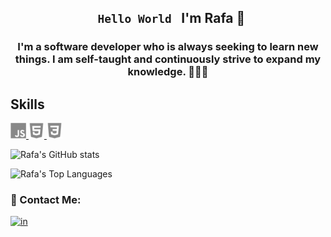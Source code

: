 <h2 align='center'>
<code> Hello World </code>  I'm Rafa 🐻 </h2>
<!--<img src="https://raw.githubusercontent.com/ABSphreak/ABSphreak/master/gifs/Hi.gif" width="35px">-->  


<h3 align='center'> I'm a software developer who is always seeking to learn new things. I am self-taught and continuously strive to expand my knowledge. 🧑🏻‍💻 </h3>

<!-- <div>-->
  <!--<h2>I'm currently</h2>-->
  <!--ul>-->
  <!--<li>🌊 Learning Python</li>-->
  <!--<li>🌊 Learning React</li>-->
  <!--<li>🪐 Learning Astro</li>-->
  <!--<li>📸 Creating Content </li>-->
<!--</ul>-->
<!--</div>-->

## Skills
   <a href="https://www.javascript.com" target="_blank" rel="noreferrer noopener">
      <img src="https://raw.githubusercontent.com/0xShapeShifter/dev-story/master/public/images/skills/core/javascript.svg" alt="JavaScript" width="25" height="25" />     </a> 
    <a href="https://html.com/html5/" target="_blank" rel="noreferrer noopener">
      <img src="https://raw.githubusercontent.com/0xShapeShifter/dev-story/master/public/images/skills/frontend/html5.svg" alt="HTML5" width="25" height="25" />
    </a> 
    <a href="https://css3.com" target="_blank" rel="noreferrer noopener">
      <img src="https://raw.githubusercontent.com/0xShapeShifter/dev-story/master/public/images/skills/frontend/css3.svg" alt="CSS3" width="25" height="25" />
    </a>

![Rafa's GitHub stats](https://github-readme-stats.vercel.app/api?username=RafBD&theme=midnight-purple&show_icons=true)

<img  alt="Rafa's Top Languages"  src="https://github-readme-stats.vercel.app/api/top-langs/?username=RafBD&langs_count=10&layout=compact&theme=react&hide_border=false&bg_color=0D1117&title_color=9042eb&icon_color=9042"  height="180"/>

### 🐻 Contact Me:

[![in]][in-link] <!--[![tt]][tt-link]--> <!--[![ig]][ig-link]--> 

[in]: https://img.shields.io/badge/LinkedIn-0077B5?style=flat-square&logo=linkedin&logoColor=white
<!--[ig]: https://img.shields.io/badge/Instagram-E4405F?style=flat-square&logo=instagram&logoColor=white-->
<!--[tt]: https://img.shields.io/badge/tiktok-000000?style=flat-square&logo=tiktok&logoColor=white-->

[in-link]: https://www.linkedin.com/in/rafael-benitez-diaz/
<!--[ig-link]: https://www.instagram.com/rafa.be58/-->
<!--[tt-link]: https://www.tiktok.com/@devraffa--> 
